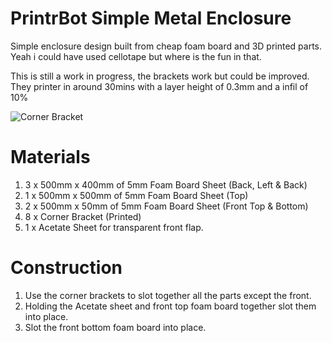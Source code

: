 # PrintrBot Simple Metal Enclosure

Simple enclosure design built from cheap foam board and 3D printed parts. Yeah i could have used cellotape but where is the fun in that.

This is still a work in progress, the brackets work but could be improved. They printer in around
30mins with a layer height of 0.3mm and a infil of 10%

![Corner Bracket](https://github.com/chrisabird/printrbot_simple_metal_enclosure/raw/master/designe.png "Corner Bracket")

# Materials
 1. 3 x 500mm x 400mm of 5mm Foam Board Sheet (Back, Left & Back)
 2. 1 x 500mm x 500mm of 5mm Foam Board Sheet (Top)
 3. 2 x 500mm x 50mm of 5mm Foam Board Sheet (Front Top & Bottom)
 4. 8 x Corner Bracket (Printed)
 5. 1 x Acetate Sheet for transparent front flap.

# Construction
 1. Use the corner brackets to slot together all the parts except the front.
 2. Holding the Acetate sheet and front top foam board together slot them into place.
 3. Slot the front bottom foam board into place.
